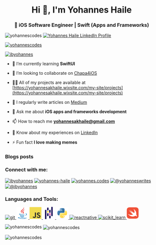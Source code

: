 <h1 align="center">Hi 👋, I'm Yohannes Haile</h1>

<h3 align="center"> iOS Software Engineer | Swift (Apps and Frameworks) </h3>

<p align="left"> <img src="https://komarev.com/ghpvc/?username=yohannescodes&label=Profile%20views&color=0e75b6&style=flat" alt="yohannescodes" /> <a href="https://linkedin.com/in/yohannes-haile/">
  <img src="https://img.shields.io/badge/https%3A%2F%2Flinkedin.com%2Fin%2Fyohannes-haile%2F?style=flat&logo=swift&logoColor=black&label=Yohannes%20Haile&labelColor=white&color=black" alt="Yohannes Haile LinkedIn Profile" />
</a> </p>

<p align="left"> <a href="https://github.com/ryo-ma/github-profile-trophy"><img src="https://github-profile-trophy.vercel.app/?username=yohannescodes" alt="yohannescodes" /></a> </p>

<p align="left"> <a href="https://twitter.com/ibyohannes" target="blank"><img src="https://img.shields.io/twitter/follow/ibyohannes?logo=twitter&style=for-the-badge" alt="ibyohannes" /></a> </p>

- 🌱 I’m currently learning **SwiftUI**

- 👯 I’m looking to collaborate on [Chapa4iOS](https://github.com/yohannescodes/Chapa4iOS)

- 👨‍💻 All of my projects are available at [https://yohannesakhaile.wixsite.com/my-site/projects](https://yohannesakhaile.wixsite.com/my-site/projects)

- 📝 I regularly write articles on [Medium](https://yohanneswrites.medium.com)

- 💬 Ask me about **iOS apps and frameworks development**

- 📫 How to reach me **yohannesakhaile@gmail.com**

- 📄 Know about my experiences on [LinkedIn](https://www.linkedin.com/in/yohannes-haile/)

- ⚡ Fun fact **I love making memes**

### Blogs posts
<!-- BLOG-POST-LIST:START -->
<!-- BLOG-POST-LIST:END -->

<h3 align="left">Connect with me:</h3>
<p align="left">
<a href="https://twitter.com/ibyohannes" target="blank"><img align="center" src="https://raw.githubusercontent.com/rahuldkjain/github-profile-readme-generator/master/src/images/icons/Social/twitter.svg" alt="ibyohannes" height="30" width="40" /></a>
<a href="https://linkedin.com/in/yohannes-haile" target="blank"><img align="center" src="https://raw.githubusercontent.com/rahuldkjain/github-profile-readme-generator/master/src/images/icons/Social/linked-in-alt.svg" alt="yohannes-haile" height="30" width="40" /></a>
<a href="https://instagram.com/yohannes.codes" target="blank"><img align="center" src="https://raw.githubusercontent.com/rahuldkjain/github-profile-readme-generator/master/src/images/icons/Social/instagram.svg" alt="yohannes.codes" height="30" width="40" /></a>
<a href="https://medium.com/@yohanneswrites" target="blank"><img align="center" src="https://raw.githubusercontent.com/rahuldkjain/github-profile-readme-generator/master/src/images/icons/Social/medium.svg" alt="@yohanneswrites" height="30" width="40" /></a>
<a href="https://www.youtube.com/@IBYohannes" target="blank"><img align="center" src="https://raw.githubusercontent.com/rahuldkjain/github-profile-readme-generator/master/src/images/icons/Social/youtube.svg" alt="@ibyohannes" height="30" width="40" /></a>
</p>

<h3 align="left">Languages and Tools:</h3>
<p align="left"> <a href="https://git-scm.com/" target="_blank" rel="noreferrer"> <img src="https://www.vectorlogo.zone/logos/git-scm/git-scm-icon.svg" alt="git" width="40" height="40"/> </a> <a href="https://www.java.com" target="_blank" rel="noreferrer"> <img src="https://raw.githubusercontent.com/devicons/devicon/master/icons/java/java-original.svg" alt="java" width="40" height="40"/> </a> <a href="https://developer.mozilla.org/en-US/docs/Web/JavaScript" target="_blank" rel="noreferrer"> <img src="https://raw.githubusercontent.com/devicons/devicon/master/icons/javascript/javascript-original.svg" alt="javascript" width="40" height="40"/> </a> <a href="https://pandas.pydata.org/" target="_blank" rel="noreferrer"> <img src="https://raw.githubusercontent.com/devicons/devicon/2ae2a900d2f041da66e950e4d48052658d850630/icons/pandas/pandas-original.svg" alt="pandas" width="40" height="40"/> </a> <a href="https://www.python.org" target="_blank" rel="noreferrer"> <img src="https://raw.githubusercontent.com/devicons/devicon/master/icons/python/python-original.svg" alt="python" width="40" height="40"/> </a> <a href="https://reactnative.dev/" target="_blank" rel="noreferrer"> <img src="https://reactnative.dev/img/header_logo.svg" alt="reactnative" width="40" height="40"/> </a> <a href="https://scikit-learn.org/" target="_blank" rel="noreferrer"> <img src="https://upload.wikimedia.org/wikipedia/commons/0/05/Scikit_learn_logo_small.svg" alt="scikit_learn" width="40" height="40"/> </a> <a href="https://developer.apple.com/swift/" target="_blank" rel="noreferrer"> <img src="https://raw.githubusercontent.com/devicons/devicon/master/icons/swift/swift-original.svg" alt="swift" width="40" height="40"/> </a> </p>

<p><img align="left" src="https://github-readme-stats.vercel.app/api/top-langs?username=yohannescodes&show_icons=true&locale=en&layout=compact" alt="yohannescodes" /></p>

<p>&nbsp;<img align="center" src="https://github-readme-stats.vercel.app/api?username=yohannescodes&show_icons=true&locale=en" alt="yohannescodes" /></p>

<p><img align="center" src="https://github-readme-streak-stats.herokuapp.com/?user=yohannescodes&" alt="yohannescodes" /></p>
